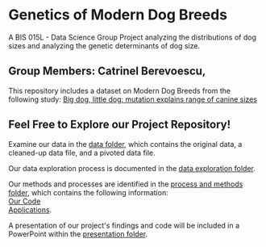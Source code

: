 # Genetics of Modern Dog Breeds    

A BIS 015L - Data Science Group Project analyzing the distributions of dog sizes and analyzing the genetic determinants of dog size.   

## Group Members: Catrinel Berevoescu,   

This repository includes a dataset on Modern Dog Breeds from the following study: [Big dog, little dog: mutation explains range of canine sizes](https://www.cell.com/current-biology/fulltext/S0960-9822(21)01723-1?_returnURL=https%3A%2F%2Flinkinghub.elsevier.com%2Fretrieve%2Fpii%2FS0960982221017231%3Fshowall%3Dtrue#supplementaryMaterial)  

## Feel Free to Explore our Project Repository!   

Examine our data in the [data folder](https://github.com/catjobe/BIS15W2024_group15/tree/main/dog_breeds_data), which contains the original data, a cleaned-up data file, and a pivoted data file.   

Our data exploration process is documented in the [data exploration folder](https://github.com/catjobe/BIS15W2024_group15/tree/main/data_exploration).   

Our methods and processes are identified in the [process and methods folder](https://github.com/catjobe/BIS15W2024_group15/tree/main/process_and_methods), which contains the following information:      
[Our Code]()   
[Applications](https://github.com/catjobe/BIS15W2024_group15/tree/main/process_and_methods/apps).    

A presentation of our project's findings and code will be included in a PowerPoint within the [presentation folder]().   
